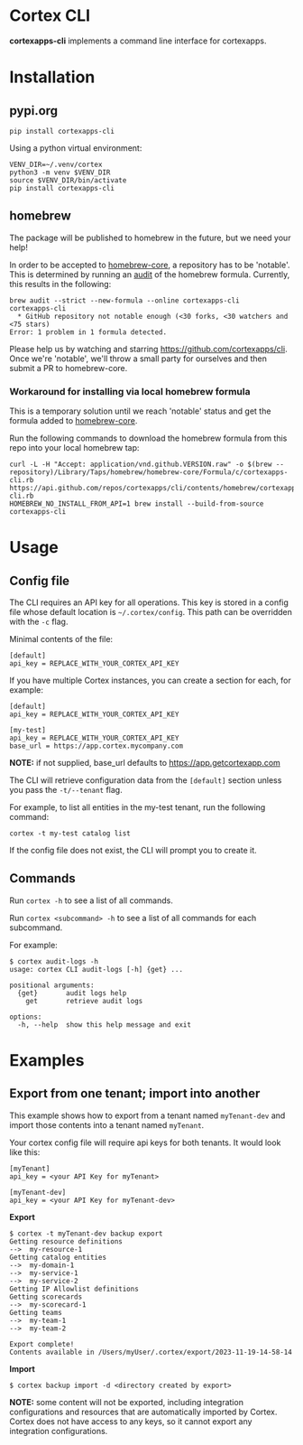 # Cortex CLI

**cortexapps-cli** implements a command line interface for cortexapps.

# Installation

## pypi.org

```
pip install cortexapps-cli
```

Using a python virtual environment:
```
VENV_DIR=~/.venv/cortex
python3 -m venv $VENV_DIR
source $VENV_DIR/bin/activate
pip install cortexapps-cli
```

## homebrew
The package will be published to homebrew in the future, but we need your help!

In order to be accepted to [homebrew-core](https://github.com/Homebrew/homebrew-core), a repository has to be 'notable'. This
is determined by running an [audit](https://docs.brew.sh/Adding-Software-to-Homebrew#testing-and-auditing-the-formula)
of the homebrew formula.  Currently, this results in the following:

```
brew audit --strict --new-formula --online cortexapps-cli
cortexapps-cli
  * GitHub repository not notable enough (<30 forks, <30 watchers and <75 stars)
Error: 1 problem in 1 formula detected.
```

Please help us by watching and starring https://github.com/cortexapps/cli.  Once we're 'notable', we'll
throw a small party for ourselves and then submit a PR to homebrew-core.

### Workaround for installing via local homebrew formula
This is a temporary solution until we reach 'notable' status and get the formula added to [homebrew-core](https://github.com/Homebrew/homebrew-core).

Run the following commands to download the homebrew formula from this repo into your local homebrew tap:

```
curl -L -H "Accept: application/vnd.github.VERSION.raw" -o $(brew --repository)/Library/Taps/homebrew/homebrew-core/Formula/c/cortexapps-cli.rb https://api.github.com/repos/cortexapps/cli/contents/homebrew/cortexapps-cli.rb
HOMEBREW_NO_INSTALL_FROM_API=1 brew install --build-from-source cortexapps-cli
```

# Usage

## Config file
The CLI requires an API key for all operations.  This key is stored in a config file whose default location is `~/.cortex/config`.
This path can be overridden with the `-c` flag.

Minimal contents of the file:
```
[default]
api_key = REPLACE_WITH_YOUR_CORTEX_API_KEY
```

If you have multiple Cortex instances, you can create a section for each, for example:
```
[default]
api_key = REPLACE_WITH_YOUR_CORTEX_API_KEY

[my-test]
api_key = REPLACE_WITH_YOUR_CORTEX_API_KEY
base_url = https://app.cortex.mycompany.com
```

**NOTE:** if not supplied, base_url defaults to https://app.getcortexapp.com

The CLI will retrieve configuration data from the `[default]` section unless you pass the `-t/--tenant` flag.

For example, to list all entities in the my-test tenant, run the following command:
```
cortex -t my-test catalog list
```

If the config file does not exist, the CLI will prompt you to create it.

## Commands
Run `cortex -h` to see a list of all commands.

Run `cortex <subcommand> -h` to see a list of all commands for each subcommand.

For example:
```
$ cortex audit-logs -h
usage: cortex CLI audit-logs [-h] {get} ...

positional arguments:
  {get}       audit logs help
    get       retrieve audit logs

options:
  -h, --help  show this help message and exit
```

# Examples

## Export from one tenant; import into another

This example shows how to export from a tenant named `myTenant-dev` and import those contents into a tenant
named `myTenant`.

Your cortex config file will require api keys for both tenants.  It would look like this:
```
[myTenant]
api_key = <your API Key for myTenant>

[myTenant-dev]
api_key = <your API Key for myTenant-dev>
``` 

**Export**
```
$ cortex -t myTenant-dev backup export
Getting resource definitions
-->  my-resource-1
Getting catalog entities
-->  my-domain-1
-->  my-service-1
-->  my-service-2
Getting IP Allowlist definitions
Getting scorecards
-->  my-scorecard-1
Getting teams
-->  my-team-1
-->  my-team-2

Export complete!
Contents available in /Users/myUser/.cortex/export/2023-11-19-14-58-14
```

**Import**
```
$ cortex backup import -d <directory created by export>
```

**NOTE:** some content will not be exported, including integration configurations and resources that
are automatically imported by Cortex.  Cortex does not have access to any keys, so it cannot export any
integration configurations.
